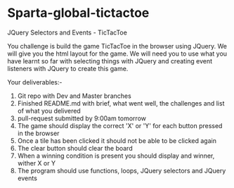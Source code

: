 # Sparta-global-tictactoe

JQuery Selectors and Events - TicTacToe

You challenge is build the game TicTacToe in the browser using JQuery. We will give you the html layout for the game. We will need you to use what you have learnt so far with selecting things with JQuery and creating event listeners with JQuery to create this game.

Your deliverables:-

1) Git repo with Dev and Master branches
2) Finished README.md with brief, what went well, the challenges and list of what you delivered
3) pull-request submitted by 9:00am tomorrow
4) The game should display the correct 'X' or 'Y' for each button pressed in the browser
5) Once a tile has been clicked it should not be able to be clicked again
6) The clear button should clear the board
7) When a winning condition is present you should display and winner, wither X or Y
8) The program should use functions, loops, JQuery selectors and JQuery events
